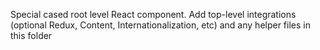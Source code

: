 Special cased root level React component. Add top-level integrations (optional Redux, Content, Internationalization, etc) and any helper files in this folder

